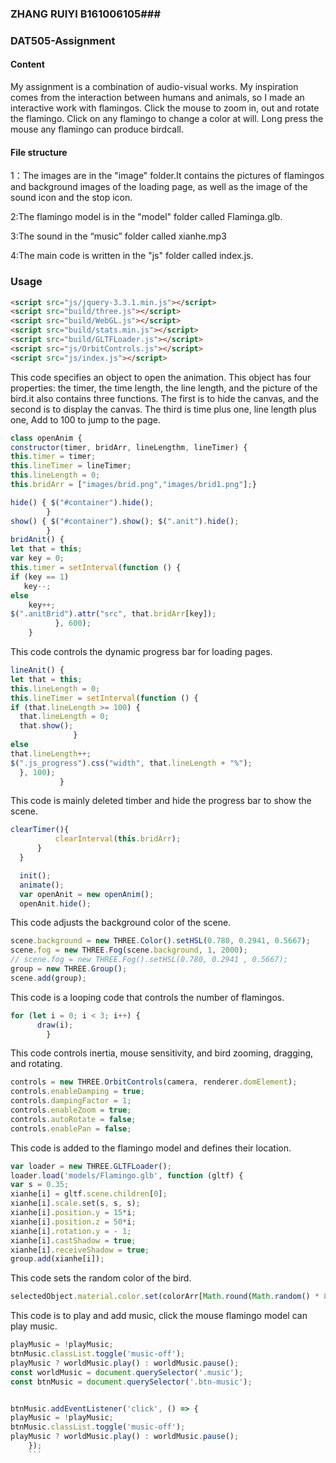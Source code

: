 ### ZHANG RUIYI B161006105###
### DAT505-Assignment ###
#### Content ####
My assignment is a combination of audio-visual works. My inspiration comes from the interaction between humans and animals, so I made an interactive work with flamingos. Click the mouse to zoom in, out and rotate the flamingo. Click on any flamingo to change a color at will. Long press the mouse any flamingo can produce birdcall.
#### File structure ####
1：The images are in the "image" folder.It contains the pictures of flamingos and background images of the loading page, as well as the image of the sound icon and the stop icon.

2:The flamingo model is in the "model" folder called Flaminga.glb.

3:The sound  in the “music” folder called xianhe.mp3

4:The main code is written in the "js" folder called index.js.

### Usage ###
```html
<script src="js/jquery-3.3.1.min.js"></script>
<script src="build/three.js"></script>
<script src="build/WebGL.js"></script>
<script src="build/stats.min.js"></script>
<script src="build/GLTFLoader.js"></script>
<script src="js/OrbitControls.js"></script>
<script src="js/index.js"></script>
```
This code specifies an object to open the animation. This object has four properties: the timer, the time length, the line length, and the picture of the bird.it also contains three functions. The first is to hide the  canvas, and the second is to display the canvas. The third is time plus one, line length plus one, Add to 100 to jump to the page.
```javascript
class openAnim {
constructor(timer, bridArr, lineLengthm, lineTimer) {
this.timer = timer;
this.lineTimer = lineTimer;
this.lineLength = 0;
this.bridArr = ["images/brid.png","images/brid1.png"];}

hide() { $("#container").hide();
        }
show() { $("#container").show(); $(".anit").hide();
        }
bridAnit() {
let that = this;
var key = 0;
this.timer = setInterval(function () {
if (key == 1)
   key--;
else
    key++;
$(".anitBrid").attr("src", that.bridArr[key]);
          }, 600);
    }

```

This code controls the dynamic progress bar for loading pages.
```javascript
lineAnit() {
let that = this;
this.lineLength = 0;
this.lineTimer = setInterval(function () {
if (that.lineLength >= 100) {
  that.lineLength = 0;
  that.show();
              }
else
that.lineLength++;
$(".js_progress").css("width", that.lineLength + "%");
  }, 100);
           }   
```
This code is mainly deleted timber and hide the progress bar to show the scene.
```javascript
clearTimer(){
          clearInterval(this.bridArr);
      }
  }

  init();
  animate();
  var openAnit = new openAnim();
  openAnit.hide();
  ```
This code adjusts the background color of the scene.
  ```javascript   
  scene.background = new THREE.Color().setHSL(0.780, 0.2941, 0.5667);
  scene.fog = new THREE.Fog(scene.background, 1, 2000);
  // scene.fog = new THREE.Fog().setHSL(0.780, 0.2941 , 0.5667);
  group = new THREE.Group();
  scene.add(group);  
  ```
This code is a looping code that controls the number of flamingos.
   ```javascript
   for (let i = 0; i < 3; i++) {
         draw(i);
           }

  ```
This code controls inertia, mouse sensitivity, and bird zooming, dragging, and rotating.  
```javascript  
controls = new THREE.OrbitControls(camera, renderer.domElement);
controls.enableDamping = true;
controls.dampingFactor = 1;
controls.enableZoom = true;
controls.autoRotate = false;
controls.enablePan = false;  
```
This code is added to the flamingo model and defines their location.
```javascript  
var loader = new THREE.GLTFLoader();
loader.load('models/Flamingo.glb', function (gltf) {
var s = 0.35;
xianhe[i] = gltf.scene.children[0];
xianhe[i].scale.set(s, s, s);
xianhe[i].position.y = 15*i;
xianhe[i].position.z = 50*i;
xianhe[i].rotation.y = - 1;
xianhe[i].castShadow = true;
xianhe[i].receiveShadow = true;
group.add(xianhe[i]);
```
This code sets the random color of the bird.
```javascript
selectedObject.material.color.set(colorArr[Math.round(Math.random() * 8)]);
```
This code is to play and add music, click the mouse flamingo model can play music.
```javascript
playMusic = !playMusic;
btnMusic.classList.toggle('music-off');
playMusic ? worldMusic.play() : worldMusic.pause();
const worldMusic = document.querySelector('.music');
const btnMusic = document.querySelector('.btn-music');


btnMusic.addEventListener('click', () => {
playMusic = !playMusic;
btnMusic.classList.toggle('music-off');
playMusic ? worldMusic.play() : worldMusic.pause();
    });
    ```

